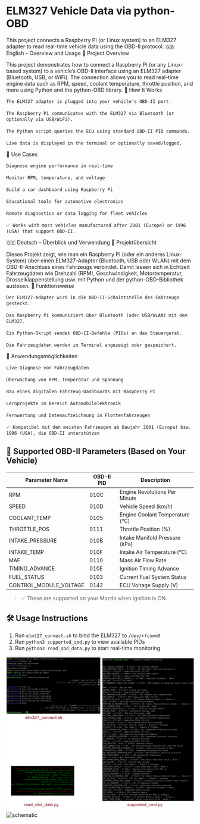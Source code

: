 # ELM327 Vehicle Data via python-OBD

This project connects a Raspberry Pi (or Linux system) to an ELM327 adapter to read real-time vehicle data using the OBD-II protocol.
🇬🇧 English – Overview and Usage
🚗 Project Overview

This project demonstrates how to connect a Raspberry Pi (or any Linux-based system) to a vehicle’s OBD-II interface using an ELM327 adapter (Bluetooth, USB, or WiFi). The connection allows you to read real-time engine data such as RPM, speed, coolant temperature, throttle position, and more using Python and the python-OBD library.
🔧 How It Works

    The ELM327 adapter is plugged into your vehicle's OBD-II port.

    The Raspberry Pi communicates with the ELM327 via Bluetooth (or optionally via USB/WiFi).

    The Python script queries the ECU using standard OBD-II PID commands.

    Live data is displayed in the terminal or optionally saved/logged.

🧰 Use Cases

    Diagnose engine performance in real-time

    Monitor RPM, temperature, and voltage

    Build a car dashboard using Raspberry Pi

    Educational tools for automotive electronics

    Remote diagnostics or data logging for fleet vehicles

    ✅ Works with most vehicles manufactured after 2001 (Europe) or 1996 (USA) that support OBD-II.

🇩🇪 Deutsch – Überblick und Verwendung
🚗 Projektübersicht

Dieses Projekt zeigt, wie man ein Raspberry Pi (oder ein anderes Linux-System) über einen ELM327-Adapter (Bluetooth, USB oder WLAN) mit dem OBD-II-Anschluss eines Fahrzeugs verbindet. Damit lassen sich in Echtzeit Fahrzeugdaten wie Drehzahl (RPM), Geschwindigkeit, Motortemperatur, Drosselklappenstellung usw. mit Python und der python-OBD-Bibliothek auslesen.
🔧 Funktionsweise

    Der ELM327-Adapter wird in die OBD-II-Schnittstelle des Fahrzeugs gesteckt.

    Das Raspberry Pi kommuniziert über Bluetooth (oder USB/WLAN) mit dem ELM327.

    Ein Python-Skript sendet OBD-II-Befehle (PIDs) an das Steuergerät.

    Die Fahrzeugdaten werden im Terminal angezeigt oder gespeichert.

🧰 Anwendungsmöglichkeiten

    Live-Diagnose von Fahrzeugdaten

    Überwachung von RPM, Temperatur und Spannung

    Bau eines digitalen Fahrzeug-Dashboards mit Raspberry Pi

    Lernprojekte im Bereich Automobilelektronik

    Fernwartung und Datenaufzeichnung in Flottenfahrzeugen

    ✅ Kompatibel mit den meisten Fahrzeugen ab Baujahr 2001 (Europa) bzw. 1996 (USA), die OBD-II unterstützen
## 🔌 Supported OBD-II Parameters (Based on Your Vehicle)

| Parameter Name            | OBD-II PID | Description                          |
|--------------------------|------------|--------------------------------------|
| RPM                      | 010C       | Engine Revolutions Per Minute        |
| SPEED                    | 010D       | Vehicle Speed (km/h)                 |
| COOLANT_TEMP             | 0105       | Engine Coolant Temperature (°C)      |
| THROTTLE_POS             | 0111       | Throttle Position (%)                |
| INTAKE_PRESSURE          | 010B       | Intake Manifold Pressure (kPa)       |
| INTAKE_TEMP              | 010F       | Intake Air Temperature (°C)          |
| MAF                      | 0110       | Mass Air Flow Rate                   |
| TIMING_ADVANCE           | 010E       | Ignition Timing Advance              |
| FUEL_STATUS              | 0103       | Current Fuel System Status           |
| CONTROL_MODULE_VOLTAGE   | 0142       | ECU Voltage Supply (V)               |

> ✅ These are supported on your Mazda when ignition is ON.

## 🛠 Usage Instructions

1. Run `elm327_connect.sh` to bind the ELM327 to `/dev/rfcomm0`
2. Run `python3 supported_cmd.py` to view available PIDs
3. Run `python3 read_obd_data.py` to start real-time monitoring

![SSH Logs](images/bt.png)
![schematic](images/elm327_pi3.jpg)

